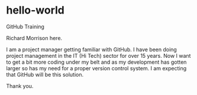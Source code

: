 # hello-world
GitHub Training

Richard Morrison here.

I am a project manager getting familiar with GitHub.
I have been doing project management in the IT (Hi Tech) sector for over 15 years. Now I want to get a bit more coding under my belt and as my development has gotten larger so has my need for a proper version control system. I am expecting that GitHub will be this solution.

Thank you.


